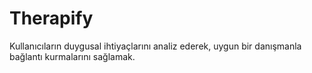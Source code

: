 # Therapify
Kullanıcıların duygusal ihtiyaçlarını analiz ederek, uygun bir danışmanla bağlantı kurmalarını sağlamak.
